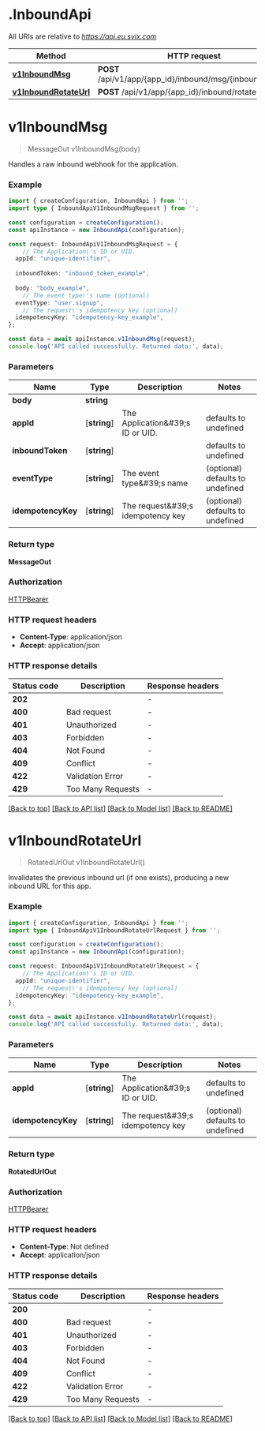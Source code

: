 # .InboundApi

All URIs are relative to *https://api.eu.svix.com*

Method | HTTP request | Description
------------- | ------------- | -------------
[**v1InboundMsg**](InboundApi.md#v1InboundMsg) | **POST** /api/v1/app/{app_id}/inbound/msg/{inbound_token} | Handle Inbound
[**v1InboundRotateUrl**](InboundApi.md#v1InboundRotateUrl) | **POST** /api/v1/app/{app_id}/inbound/rotate-url | Rotate Url


# **v1InboundMsg**
> MessageOut v1InboundMsg(body)

Handles a raw inbound webhook for the application.

### Example


```typescript
import { createConfiguration, InboundApi } from '';
import type { InboundApiV1InboundMsgRequest } from '';

const configuration = createConfiguration();
const apiInstance = new InboundApi(configuration);

const request: InboundApiV1InboundMsgRequest = {
    // The Application\'s ID or UID.
  appId: "unique-identifier",
  
  inboundToken: "inbound_token_example",
  
  body: "body_example",
    // The event type\'s name (optional)
  eventType: "user.signup",
    // The request\'s idempotency key (optional)
  idempotencyKey: "idempotency-key_example",
};

const data = await apiInstance.v1InboundMsg(request);
console.log('API called successfully. Returned data:', data);
```


### Parameters

Name | Type | Description  | Notes
------------- | ------------- | ------------- | -------------
 **body** | **string**|  |
 **appId** | [**string**] | The Application\&#39;s ID or UID. | defaults to undefined
 **inboundToken** | [**string**] |  | defaults to undefined
 **eventType** | [**string**] | The event type\&#39;s name | (optional) defaults to undefined
 **idempotencyKey** | [**string**] | The request\&#39;s idempotency key | (optional) defaults to undefined


### Return type

**MessageOut**

### Authorization

[HTTPBearer](README.md#HTTPBearer)

### HTTP request headers

 - **Content-Type**: application/json
 - **Accept**: application/json


### HTTP response details
| Status code | Description | Response headers |
|-------------|-------------|------------------|
**202** |  |  -  |
**400** | Bad request |  -  |
**401** | Unauthorized |  -  |
**403** | Forbidden |  -  |
**404** | Not Found |  -  |
**409** | Conflict |  -  |
**422** | Validation Error |  -  |
**429** | Too Many Requests |  -  |

[[Back to top]](#) [[Back to API list]](README.md#documentation-for-api-endpoints) [[Back to Model list]](README.md#documentation-for-models) [[Back to README]](README.md)

# **v1InboundRotateUrl**
> RotatedUrlOut v1InboundRotateUrl()

Invalidates the previous inbound url (if one exists), producing a new inbound URL for this app.

### Example


```typescript
import { createConfiguration, InboundApi } from '';
import type { InboundApiV1InboundRotateUrlRequest } from '';

const configuration = createConfiguration();
const apiInstance = new InboundApi(configuration);

const request: InboundApiV1InboundRotateUrlRequest = {
    // The Application\'s ID or UID.
  appId: "unique-identifier",
    // The request\'s idempotency key (optional)
  idempotencyKey: "idempotency-key_example",
};

const data = await apiInstance.v1InboundRotateUrl(request);
console.log('API called successfully. Returned data:', data);
```


### Parameters

Name | Type | Description  | Notes
------------- | ------------- | ------------- | -------------
 **appId** | [**string**] | The Application\&#39;s ID or UID. | defaults to undefined
 **idempotencyKey** | [**string**] | The request\&#39;s idempotency key | (optional) defaults to undefined


### Return type

**RotatedUrlOut**

### Authorization

[HTTPBearer](README.md#HTTPBearer)

### HTTP request headers

 - **Content-Type**: Not defined
 - **Accept**: application/json


### HTTP response details
| Status code | Description | Response headers |
|-------------|-------------|------------------|
**200** |  |  -  |
**400** | Bad request |  -  |
**401** | Unauthorized |  -  |
**403** | Forbidden |  -  |
**404** | Not Found |  -  |
**409** | Conflict |  -  |
**422** | Validation Error |  -  |
**429** | Too Many Requests |  -  |

[[Back to top]](#) [[Back to API list]](README.md#documentation-for-api-endpoints) [[Back to Model list]](README.md#documentation-for-models) [[Back to README]](README.md)



